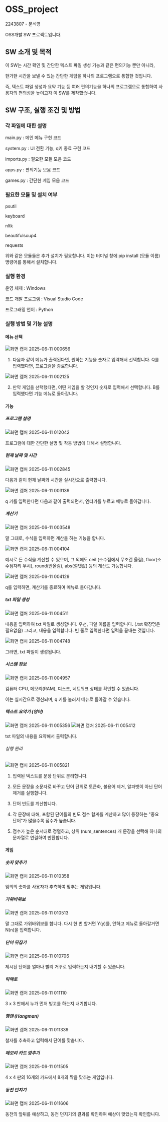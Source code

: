 # OSS_project
2243807 - 문석영

OSS개발 SW 프로젝트입니다.

## SW 소개 및 목적
이 SW는 시간 확인 및 간단한 텍스트 파일 생성 기능과 같은 편의기능 뿐만 아니라,

한가한 시간을 보낼 수 있는 간단한 게임을 하나의 프로그램으로 통합한 것입니다.

즉, 텍스트 파일 생성과 요약 기능 등 여러 편의기능을 하나의 프로그램으로 통합하여 사용자의 편의성을 높이고자 이 SW를 제작했습니다.

## SW 구조, 실행 조건 및 방법
### 각 파일에 대한 설명
main.py : 메인 메뉴 구현 코드

system.py : UI 전환 기능, q키 종료 구현 코드

imports.py : 필요한 모듈 모음 코드

apps.py : 편의기능 모음 코드

games.py : 간단한 게임 모음 코드

### 필요한 모듈 및 설치 여부
psutil

keyboard

nltk

beautifulsoup4

requests

위와 같은 모듈들은 추가 설치가 필요합니다. 이는 터미널 창에 pip install (모듈 이름) 명령어를 통해서 설치합니다.

### 실행 환경
운영 체제 : Windows

코드 개발 프로그램 : Visual Studio Code

프로그래밍 언어 : Python

### 실행 방법 및 기능 설명
#### 메뉴 선택
![화면 캡처 2025-06-11 000656](https://github.com/user-attachments/assets/784e4603-8f11-44f8-a77a-d35df7b133a2)

1. 다음과 같이 메뉴가 출력된다면, 원하는 기능을 숫자로 입력해서 선택합니다. Q를 입력했다면, 프로그램을 종료합니다.

![화면 캡처 2025-06-11 002125](https://github.com/user-attachments/assets/5a793e58-6497-4e1a-bc5d-160bb499d52e)

2. 만약 게임을 선택했다면, 어떤 게임을 할 것인지 숫자로 입력해서 선택합니다. B를 입력했다면 기능 메뉴로 돌아갑니다.

#### 기능
##### 프로그램 설명
![화면 캡처 2025-06-11 012042](https://github.com/user-attachments/assets/52f9560e-9317-4868-83b2-673e0954fbe8)

프로그램에 대한 간단한 설명 및 작동 방법에 대해서 설명합니다.

##### 현재 날짜 및 시간
![화면 캡처 2025-06-11 002845](https://github.com/user-attachments/assets/6da760c8-6bb8-4a46-8c3b-556696c07599)

다음과 같이 현재 날짜와 시간을 실시간으로 출력합니다.

![화면 캡처 2025-06-11 003139](https://github.com/user-attachments/assets/e96af932-ba83-4422-a004-ec931e351e4d)

q 키를 입력한다면 다음과 같이 출력되면서, 엔터키를 누르고 메뉴로 돌아갑니다.

##### 계산기
![화면 캡처 2025-06-11 003548](https://github.com/user-attachments/assets/9eb417ac-17e3-4469-b01c-9dde03b59b3a)

말 그대로, 수식을 입력하면 계산을 하는 기능을 합니다.

![화면 캡처 2025-06-11 004104](https://github.com/user-attachments/assets/40cb213e-991a-4f4e-bded-c952911f1ac4)

예시로 든 수식을 계산할 수 있으며, 그 외에도 ceil (소수점에서 무조건 올림), floor(소수점자리 무시), round(반올림), abs(절댓값) 등의 계산도 가능합니다.

![화면 캡처 2025-06-11 004129](https://github.com/user-attachments/assets/e9841f8a-c6dc-4feb-b89f-e090e3ba41c1)

q를 입력하면, 계산기를 종료하여 메뉴로 돌아갑니다.

##### txt 파일 생성
![화면 캡처 2025-06-11 004511](https://github.com/user-attachments/assets/061b7e85-8421-4de8-9172-62445a4dba1b)

내용을 입력하여 txt 파일로 생성합니다.
우선, 파일 이름을 입력합니다. (.txt 확장명은 필요없음)
그리고, 내용을 입력합니다. 빈 줄로 입력한다면 입력을 끝내는 것입니다.

![화면 캡처 2025-06-11 004748](https://github.com/user-attachments/assets/3ed11495-895a-4993-9541-b2e584849c55)

그러면, txt 파일이 생성됩니다.
##### 시스템 정보

![화면 캡처 2025-06-11 004957](https://github.com/user-attachments/assets/9c72b41a-f2bc-46fa-ac1f-7fdb1979adc2)

컴퓨터 CPU, 메모리(RAM), 디스크, 네트워크 상태를 확인할 수 있습니다.

이는 실시간으로 갱신되며, q 키를 눌러서 메뉴로 돌아갈 수 있습니다.


##### 텍스트 요약기 (영어)
![화면 캡처 2025-06-11 005356](https://github.com/user-attachments/assets/62d7c7f7-6bbd-4e85-930a-7a26f068a844)
![화면 캡처 2025-06-11 005412](https://github.com/user-attachments/assets/fd4b7c44-5976-466d-b583-21d530be72a4)

txt 파일의 내용을 요약해서 출력합니다.

###### 실행 원리
![화면 캡처 2025-06-11 005821](https://github.com/user-attachments/assets/496850a8-c083-435d-a5f7-e07b3e509a66)

1. 입력된 텍스트를 문장 단위로 분리합니다.

2. 모든 문장을 소문자로 바꾸고 단어 단위로 토큰화, 불용어 제거, 알파벳이 아닌 단어 제거를 실행합니다.
  
3. 단어 빈도를 계산합니다.
  
4. 각 문장에 대해, 포함된 단어들의 빈도 점수 합계를 계산하고 많이 등장하는 "중요 단어"가 많을수록 점수가 높습니다.
  
5. 점수가 높은 순서대로 정렬하고, 상위 (num_sentences) 개 문장을 선택해 하나의 문자열로 연결하여 반환합니다.

#### 게임
##### 숫자 맞추기
![화면 캡처 2025-06-11 010358](https://github.com/user-attachments/assets/4fb128b2-e89d-434c-b489-2f52d890116b)

임의의 숫자를 사용자가 추측하여 맞추는 게임입니다.
##### 가위바위보
![화면 캡처 2025-06-11 010513](https://github.com/user-attachments/assets/959f06f8-db02-42de-8c2b-1c28fdacb316)

말 그대로 가위바위보를 합니다. 다시 한 번 할거면 Y(y)를, 안하고 메뉴로 돌아갈거면 N(n)을 입력합니다.
##### 단어 뒤집기
![화면 캡처 2025-06-11 010706](https://github.com/user-attachments/assets/973c18de-a7d3-4770-a65e-6d6f926affda)

제시된 단어를 얼마나 빨리 거꾸로 입력하는지 내기할 수 있습니다.
##### 틱택토
![화면 캡처 2025-06-11 011110](https://github.com/user-attachments/assets/1cf1afe0-cde2-4007-b414-cbc7bd3f4807)

3 x 3 판에서 누가 먼저 빙고를 하는지 내기합니다.
##### 행맨 (Hangman)
![화면 캡처 2025-06-11 011339](https://github.com/user-attachments/assets/bcef21fa-6730-4aa9-89e0-02657521e2cd)

철자를 추측하고 입력해서 단어를 맞춥니다.
##### 메모리 카드 맞추기
![화면 캡처 2025-06-11 011505](https://github.com/user-attachments/assets/fe99b655-c0c8-448c-8ccd-0e63d4e3d0fa)

4 x 4 판의 16개의 카드에서 8개의 짝을 맞추는 게임입니다.
##### 동전 던지기
![화면 캡처 2025-06-11 011606](https://github.com/user-attachments/assets/46390c29-277a-4916-a982-91f8f58511db)

동전의 앞뒤를 예상하고, 동전 던지기의 결과를 확인하여 예상이 맞았는지 확인합니다.

